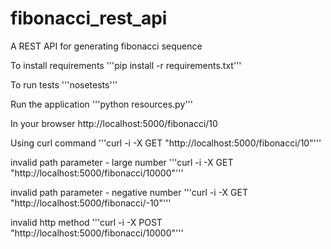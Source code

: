 fibonacci_rest_api
==================

A REST API for generating fibonacci sequence


To install requirements
'''pip install -r requirements.txt'''

To run tests
'''nosetests'''

Run the application
'''python resources.py'''

In your browser
http://localhost:5000/fibonacci/10

Using curl command
'''curl -i -X GET "http://localhost:5000/fibonacci/10"'''

invalid path parameter - large number
'''curl -i -X GET "http://localhost:5000/fibonacci/10000"'''

invalid path parameter - negative number
'''curl -i -X GET "http://localhost:5000/fibonacci/-10"'''

invalid http method
'''curl -i -X POST "http://localhost:5000/fibonacci/10000"'''
